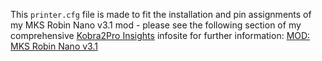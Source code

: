 This `printer.cfg` file is made to fit the installation and pin assignments of my MKS Robin Nano v3.1 mod - please see the following section of my comprehensive [Kobra2Pro Insights](https://1coderookie.github.io/Kobra2ProInsights/) infosite for further information: [MOD: MKS Robin Nano v3.1](https://1coderookie.github.io/Kobra2ProInsights/hardware/mainboard/#mod-mks-robin-nano-v31)

